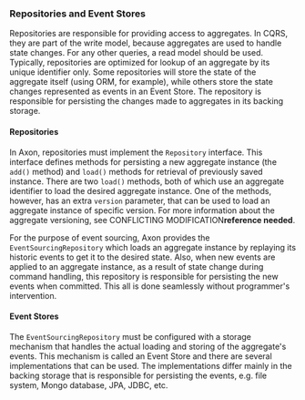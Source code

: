 ### Repositories and Event Stores

Repositories are responsible for providing access to aggregates. In CQRS, they are part of the write model, because aggregates are used to handle state changes. For any other queries, a read model should be used. Typically, repositories are optimized for lookup of an aggregate by its unique identifier only. Some repositories will store the state of the aggregate itself (using ORM, for example), while others store the state changes represented as events in an Event Store. The repository is responsible for persisting the changes made to aggregates in its backing storage.

#### Repositories

In Axon, repositories must implement the `Repository` interface. This interface defines methods for persisting a new aggregate instance (the `add()` method) and `load()` methods for retrieval of previously saved instance. There are two `load()` methods, both of which use an aggregate identifier to load the desired aggregate instance. One of the methods, however, has an extra `version` parameter, that can be used to load an aggregate instance of specific version. For more information about the aggregate versioning, see CONFLICTING MODIFICATION**reference needed**.

For the purpose of event sourcing, Axon provides the `EventSourcingRepository` which loads an aggregate instance by replaying its historic events to get it to the desired state. Also, when new events are applied to an aggregate instance, as a result of state change during command handling, this repository is responsible for persisting the new events when committed. This all is done seamlessly without programmer's intervention.

#### Event Stores
The `EventSourcingRepository` must be configured with a storage mechanism that handles the actual loading and storing of the aggregate's events. This mechanism is called an Event Store and there are several implementations that can be used. The implementations differ mainly in the backing storage that is responsible for persisting the events, e.g. file system, Mongo database, JPA, JDBC, etc.


